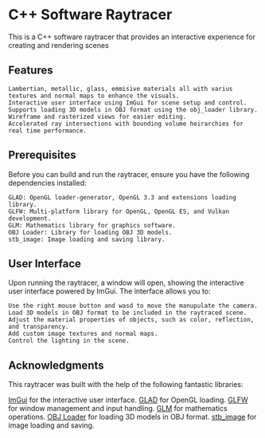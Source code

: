 # C++ Software Raytracer

This is a C++ software raytracer that provides an interactive experience for creating and rendering scenes
## Features

	Lambertian, metallic, glass, emmisive materials all with varius textures and normal maps to enhance the visuals.
	Interactive user interface using ImGui for scene setup and control.
	Supports loading 3D models in OBJ format using the obj_loader library.
	Wireframe and rasterized views for easier editing.
	Accelerated ray intersections with bounding volume heirarchies for real time performance.

## Prerequisites

Before you can build and run the raytracer, ensure you have the following dependencies installed:

	GLAD: OpenGL loader-generator, OpenGL 3.3 and extensions loading library.
	GLFW: Multi-platform library for OpenGL, OpenGL ES, and Vulkan development.
	GLM: Mathematics library for graphics software.
	OBJ Loader: Library for loading OBJ 3D models.
	stb_image: Image loading and saving library.

## User Interface

Upon running the raytracer, a window will open, showing the interactive user interface powered by ImGui. The interface allows you to:

	Use the right mouse button and wasd to move the manupulate the camera.
	Load 3D models in OBJ format to be included in the raytraced scene.
	Adjust the material properties of objects, such as color, reflection, and transparency.
	Add custom image textures and normal maps.
	Control the lighting in the scene.

## Acknowledgments

This raytracer was built with the help of the following fantastic libraries:

[ImGui](https://github.com/ocornut/imgui) for the interactive user interface.
[GLAD](https://glad.dav1d.de/) for OpenGL loading.
[GLFW](https://www.glfw.org/) for window management and input handling.
[GLM](https://github.com/g-truc/glm) for mathematics operations.
[OBJ Loader](https://github.com/Bly7/OBJ-Loader) for loading 3D models in OBJ format.
[stb_image](https://github.com/nothings/stb) for image loading and saving.
